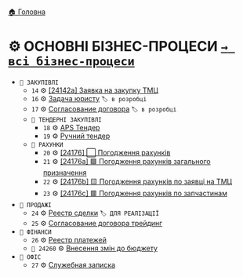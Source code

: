 ﻿[🏠 Головна](../README.MD)

# ⚙️ ОСНОВНІ БІЗНЕС-ПРОЦЕСИ [`→ всі бізнес-процеси`](./AllProcesses.md)

- `📂 ЗАКУПІВЛІ`
	- `14` ⚙️ [[24142a] Заявка на закупку ТМЦ](./B/14/README.MD)
	- `16` ⚙️ [Задача юристу](./B/16/README.MD) `🏷️ в розробці`
	- `17` ⚙️ [Согласование договора](./B/17/README.MD) `🏷️ в розробці`
	- `📂 ТЕНДЕРНІ ЗАКУПІВЛІ`
		- `18` ⚙️ [APS Тендер](./B/18/README.MD)
		- `19` ⚙️ [Ручний тендер](./B/19/README.MD)
	- `📂 РАХУНКИ`
		- `20` ⚙️ [[24176] ⬜ Погодження рахунків](./B/20/README.MD)
		- `21` ⚙️ [[24176a] 🟩 Погодження рахунків загального призначення](./C/21/README.MD)
		- `22` ⚙️ [[24176b] 🟨 Погодження рахунків по заявці на ТМЦ](./C/22/README.MD)
		- `23` ⚙️ [[24176c] 🟥 Погодження рахунків по запчастинам](./C/23/README.MD)
- `📂 ПРОДАЖІ`
	- `24` ⚙️ [Реестр сделки](./C/24/README.MD) `🏷️ ДЛЯ РЕАЛІЗАЦІЇ`
	- `25` ⚙️ [Согласование договора трейдинг](./C/25/README.MD)
- `📂 ФІНАНСИ`
	- `26` ⚙️ [Реестр платежей](./C/26/README.MD)
	- `🚧 24260` ⚙️ [Внесення змін до бюджету](./D/31/README.MD)
- `📂 ОФІС`
	- `27` ⚙️ [Служебная записка](./C/27/README.MD)